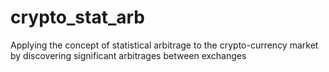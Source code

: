 # crypto_stat_arb
Applying the concept of statistical arbitrage to the crypto-currency market by discovering significant arbitrages between exchanges
